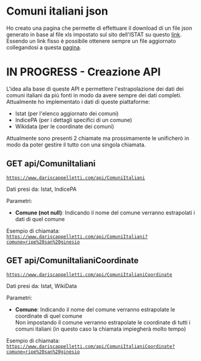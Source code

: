 # Comuni italiani json

Ho creato una pagina che permette di effettuare il download di un file json generato in base al file xls impostato sul sito dell'ISTAT su questo <a href="https://www.istat.it/storage/codici-unita-amministrative/Elenco-comuni-italiani.xls">link</a>.
Essendo un link fisso è possibile ottenere sempre un file aggiornato collegandosi a questa <a href="https://www.dariscappelletti.com/comuni-italiani-json/index">pagina<a/>.

# IN PROGRESS - Creazione API

L'idea alla base di queste API e permettere l'estrapolazione dei dati dei comuni italiani da più fonti in modo da avere sempre dei dati completi.
Attualmente ho implementato i dati di queste piattaforme:
- Istat (per l'elenco aggiornato dei comuni)
- IndicePA (per i dettagli specifici di un comune)
- Wikidata (per le coordinate dei comuni)

Attualmente sono presenti 2 chiamate ma prossimamente le unificherò in modo da poter gestire il tutto con una singola chiamata.

## GET api/ComuniItaliani
[`https://www.dariscappelletti.com/api/ComuniItaliani`](https://www.dariscappelletti.com/api/ComuniItaliani)

Dati presi da: Istat, IndicePA

Parametri:
- <strong>Comune (not null)</strong>: Indicando il nome del comune verranno estrapolati i dati di quel comune

Esempio di chiamata: 
[`https://www.dariscappelletti.com/api/ComuniItaliani?comune=ripe%20san%20ginesio`](https://www.dariscappelletti.com/api/ComuniItaliani?comune=ripe%20san%20ginesio)

## GET api/ComuniItalianiCoordinate
[`https://www.dariscappelletti.com/api/ComuniItalianiCoordinate`](https://www.dariscappelletti.com/api/ComuniItalianiCoordinate)

Dati presi da: Istat, WikiData

Parametri:
- <strong>Comune</strong>: Indicando il nome del comune verranno estrapolate le coordinate di quel comune<br>
Non impostando il comune verranno estrapolate le coordinate di tutti i comuni italiani (in questo caso la chiamata impiegherà molto tempo)

Esempio di chiamata: 
[`https://www.dariscappelletti.com/api/ComuniItalianiCoordinate?comune=ripe%20san%20ginesio`](https://www.dariscappelletti.com/api/ComuniItalianiCoordinate?comune=ripe%20san%20ginesio)
